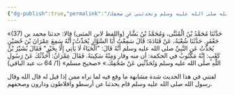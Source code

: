 ```yaml
---
{"dg-publish":true,"permalink":"/فوائد وقطوف/أحدثك عن رسول الله صلى الله عليه وسلم وتحدثني عن صحفك/","noteIcon":"","created":"2025-04-14T13:33:43.137+02:00","updated":"2025-07-13T16:10:43.663+03:00"}
---
```


«(37) حَدَّثَنَا مُحَمَّدُ بْنُ الْمُثَنَّى، وَمُحَمَّدُ بْنُ بَشَّارٍ (واللفظ لابن المثنى) قالا: حدثنا محمد بن جَعْفَرٍ. حَدَّثَنَا شُعْبَةُ، عَنْ قَتَادَةَ؛ قَالَ سَمِعْتُ أَبَا السَّوَّارِ يُحَدِّثُ؛ أَنَّهُ سَمِعَ عِمْرَانَ بْنَ حُصَيْنٍ يُحَدِّثُ عَنِ النَّبِيِّ صلى الله عليه وسلم أَنَّهُ قَالَ: "الْحَيَاءُ لَا يَأْتِي إِلَّا بِخَيْرٍ" فَقَالَ بُشَيْرُ بْنُ كَعْبٍ: إِنَّهُ مَكْتُوبٌ في الحكمة: أن منه وقار وَمِنْهُ سَكِينَةً. فَقَالَ عِمْرَانُ: أُحَدِّثُكَ عَنْ رَسُولِ اللَّهِ صلى الله عليه وسلم وَتُحَدِّثُنِي عَنْ صُحُفِكَ.»
«صحيح مسلم» (1/ 64 ت عبد الباقي)

لفتني في هذا الحديث شدة مشابهة ما وقع فيه لما نراه ممن إذا قيل له قال الله وقال رسول الله صلى الله عليه وسلم قام يحدثنا عن أرسطو وافلاطون ودارون وصحفهم. 
